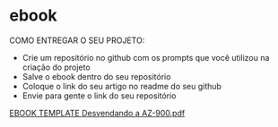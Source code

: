 # ebook
COMO ENTREGAR O SEU PROJETO:
- Crie um repositório no github com os prompts que você utilizou na criação do projeto
- Salve o ebook dentro do seu repositório
- Coloque o link do seu artigo no readme do seu github
- Envie para gente o link do seu repositório

[EBOOK TEMPLATE Desvendando a AZ-900.pdf](https://github.com/user-attachments/files/18608641/EBOOK.TEMPLATE.Desvendando.a.AZ-900.pdf)

